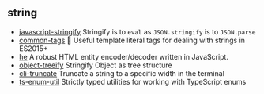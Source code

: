 ## string

- [javascript-stringify](https://github.com/blakeembrey/javascript-stringify) Stringify is to `eval` as `JSON.stringify` is to `JSON.parse`
- [common-tags](https://github.com/zspecza/common-tags) 🔖 Useful template literal tags for dealing with strings in ES2015+
- [he](https://github.com/mathiasbynens/he) A robust HTML entity encoder/decoder written in JavaScript.
- [object-treeify](https://github.com/blackflux/object-treeify) Stringify Object as tree structure
- [cli-truncate](https://github.com/sindresorhus/cli-truncate) Truncate a string to a specific width in the terminal
- [ts-enum-util](https://github.com/UselessPickles/ts-enum-util) Strictly typed utilities for working with TypeScript enums